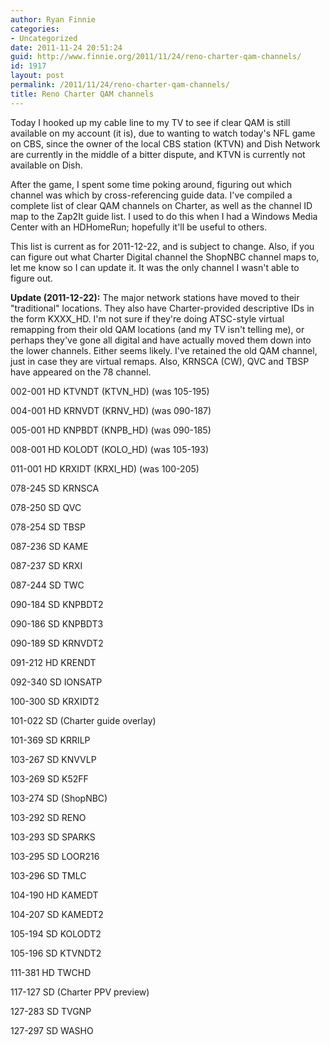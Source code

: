 ```yaml
---
author: Ryan Finnie
categories:
- Uncategorized
date: 2011-11-24 20:51:24
guid: http://www.finnie.org/2011/11/24/reno-charter-qam-channels/
id: 1917
layout: post
permalink: /2011/11/24/reno-charter-qam-channels/
title: Reno Charter QAM channels
---
```

Today I hooked up my cable line to my TV to see if clear QAM is still available on my account (it is), due to wanting to watch today's NFL game on CBS, since the owner of the local CBS station (KTVN) and Dish Network are currently in the middle of a bitter dispute, and KTVN is currently not available on Dish.

After the game, I spent some time poking around, figuring out which channel was which by cross-referencing guide data. I've compiled a complete list of clear QAM channels on Charter, as well as the channel ID map to the Zap2It guide list. I used to do this when I had a Windows Media Center with an HDHomeRun; hopefully it'll be useful to others.

This list is current as for 2011-12-22, and is subject to change. Also, if you can figure out what Charter Digital channel the ShopNBC channel maps to, let me know so I can update it. It was the only channel I wasn't able to figure out.

**Update (2011-12-22):** The major network stations have moved to their "traditional" locations. They also have Charter-provided descriptive IDs in the form KXXX_HD. I'm not sure if they're doing ATSC-style virtual remapping from their old QAM locations (and my TV isn't telling me), or perhaps they've gone all digital and have actually moved them down into the lower channels. Either seems likely. I've retained the old QAM channel, just in case they are virtual remaps. Also, KRNSCA (CW), QVC and TBSP have appeared on the 78 channel.

002-001 HD KTVNDT (KTVN_HD) (was 105-195)
  
004-001 HD KRNVDT (KRNV_HD) (was 090-187)
  
005-001 HD KNPBDT (KNPB_HD) (was 090-185)
  
008-001 HD KOLODT (KOLO_HD) (was 105-193)
  
011-001 HD KRXIDT (KRXI_HD) (was 100-205)
  
078-245 SD KRNSCA
  
078-250 SD QVC
  
078-254 SD TBSP
  
087-236 SD KAME
  
087-237 SD KRXI
  
087-244 SD TWC
  
090-184 SD KNPBDT2
  
090-186 SD KNPBDT3
  
090-189 SD KRNVDT2
  
091-212 HD KRENDT
  
092-340 SD IONSATP
  
100-300 SD KRXIDT2
  
101-022 SD (Charter guide overlay)
  
101-369 SD KRRILP
  
103-267 SD KNVVLP
  
103-269 SD K52FF
  
103-274 SD (ShopNBC)
  
103-292 SD RENO
  
103-293 SD SPARKS
  
103-295 SD LOOR216
  
103-296 SD TMLC
  
104-190 HD KAMEDT
  
104-207 SD KAMEDT2
  
105-194 SD KOLODT2
  
105-196 SD KTVNDT2
  
111-381 HD TWCHD
  
117-127 SD (Charter PPV preview)
  
127-283 SD TVGNP
  
127-297 SD WASHO
